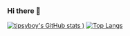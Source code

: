 ### Hi there 👋
[![tipsyboy's GitHub stats](https://github-readme-stats.vercel.app/api?username=tipsyboy&show_icons=true&theme=darcula)
)](https://github.com/tipsyboy/github-readme-stats)
[![Top Langs](https://github-readme-stats.vercel.app/api/top-langs/?username=tipsyboy&layout=compact)](https://github.com/tipsyboy/github-readme-stats)
<!--
**tipsyboy/tipsyboy** is a ✨ _special_ ✨ repository because its `README.md` (this file) appears on your GitHub profile.

Here are some ideas to get you started:

- 🔭 I’m currently working on ...
- 🌱 I’m currently learning ...
- 👯 I’m looking to collaborate on ...
- 🤔 I’m looking for help with ...
- 💬 Ask me about ...
- 📫 How to reach me: ...
- 😄 Pronouns: ...
- ⚡ Fun fact: ...
-->
